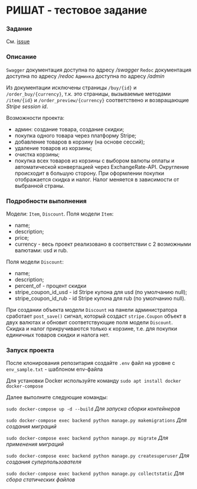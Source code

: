 # РИШАТ - тестовое задание

### Задание
См. [issue](https://github.com/vlad397/rishat_test/issues/1)

### Описание

`Swagger` документация доступна по адресу */swagger*
`Redoc` документация доступна по адресу */redoc*
`Админка` доступна по адресу */admin*

Из документации исключены страницы `/buy/{id}` и `/order_buy/{currency}`, т.к. это страницы, вызываемые методами 
`/item/{id}` и `/order_preview/{currency}` соответствено и возвращающие *Stripe session id*.

Возможности проекта:

- админ: создание товара, создание скидки;
- покупка одного товара через платформу Stripe;
- добавление товаров в корзину (на основе сессий);
- удаление товаров из корзины;
- очистка корзины;
- покупка всех товаров из корзины с выбором валюты оплаты и автоматической конвертацией через ExchangeRate-API.
Округление происходит в большую сторону. При оформлении покупки отображается скидка и налог. Налог меняется
в зависимости от выбранной страны.

### Подробности выполнения

Модели: `Item`, `Discount`.
Поля модели `Item`:
- name;
- description;
- price;
- currency - весь проект реализовано в соответствии с 2 возможными валютами: usd и rub.

Поля модели `Discount`:
- name;
- description;
- percent_of - процент скидки
- stripe_coupon_id_usd - id Stripe купона для usd (по умолчанию null);
- stripe_coupon_id_rub - id Stripe купона для rub (по умолчанию null).


При создании объекта модели `Discount` на панели администратора сработает `post_save()` сигнал, который создаст
`stripe.Coupon` объект в двух валютах и обновит соответствующие поля модели `Discount`. Скидка и налог прикручиваются
только к корзине, т.е. для покупки единичных товаров скидки и налога нет.


### Запуск проекта
После клонирования репозитария создайте `.env` файл на уровне с `env_sample.txt` - шаблоном env-файла

Для установки Docker используйте команду `sudo apt install docker docker-compose`

Далее выполните следующие команды:

`sudo docker-compose up -d --build` *Для запуска сборки контейнеров*

`sudo docker-compose exec backend python manage.py makemigrations` *Для создания миграций*

`sudo docker-compose exec backend python manage.py migrate` *Для применения миграций*

`sudo docker-compose exec backend python manage.py createsuperuser` *Для создания суперпользователя*

`sudo docker-compose exec backend python manage.py collectstatic` *Для сбора статических файлов*
